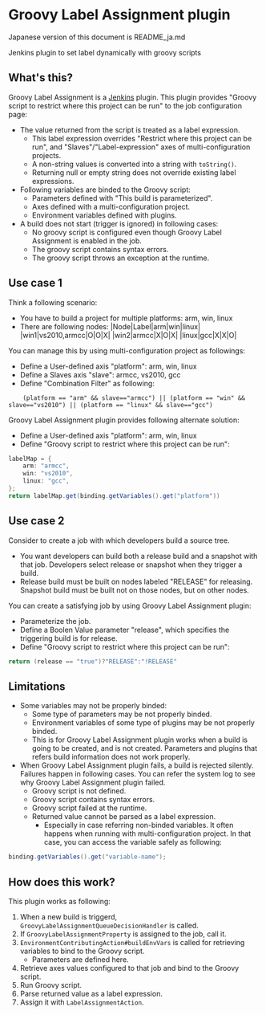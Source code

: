 Groovy Label Assignment plugin
==============================

Japanese version of this document is README_ja.md

Jenkins plugin to set label dynamically with groovy scripts

What's this?
------------

Groovy Label Assignment is a [Jenkins](http://jenkins-ci.org/) plugin.
This plugin provides "Groovy script to restrict where this project can be run" to the job configuration page:

* The value returned from the script is treated as a label expression.
	* This label expression overrides "Restrict where this project can be run", and "Slaves"/"Label-expression" axes of multi-configuration projects.
	* A non-string values is converted into a string with `toString()`.
	* Returning null or empty string does not override existing label expressions.
* Following variables are binded to the Groovy script:
	* Parameters defined with "This build is parameterized".
	* Axes defined with a multi-configuration project.
	* Environment variables defined with plugins.
* A build does not start (trigger is ignored) in following cases:
	* No groovy script is configured even though Groovy Label Assignment is enabled in the job.
	* The groovy script contains syntax errors.
	* The groovy script throws an exception at the runtime.

Use case 1
----------

Think a following scenario:

* You have to build a project for multiple platforms: arm, win, linux
* There are following nodes:
|Node|Label|arm|win|linux|
|win1|vs2010,armcc|O|O|X|
|win2|armcc|X|O|X|
|linux|gcc|X|X|O|

You can manage this by using multi-configuration project as followings:

* Define a User-defined axis "platform": arm, win, linux
* Define a Slaves axis "slave": armcc, vs2010, gcc
* Define "Combination Filter" as following:
```
    (platform == "arm" && slave=="armcc") || (platform == "win" && slave=="vs2010") || (platform == "linux" && slave=="gcc")
```

Groovy Label Assignment plugin provides following alternate solution:

* Define a User-defined axis "platform": arm, win, linux
* Define "Groovy script to restrict where this project can be run":
```java
labelMap = {
    arm: "armcc",
    win: "vs2010",
    linux: "gcc",
};
return labelMap.get(binding.getVariables().get("platform"))
```

Use case 2
----------

Consider to create a job with which developers build a source tree.

* You want developers can build both a release build and a snapshot with that job. Developers select release or snapshot when they trigger a build.
* Release build must be built on nodes labeled "RELEASE" for releasing. Snapshot build must be built not on those nodes, but on other nodes.

You can create a satisfying job by using Groovy Label Assignment plugin:

* Parameterize the job.
* Define a Boolen Value parameter "release", which specifies the triggering build is for release.
* Define "Groovy script to restrict where this project can be run":
```java
return (release == "true")?"RELEASE":"!RELEASE"
```

Limitations
-----------

* Some variables may not be properly binded:
	* Some type of parameters may be not properly binded.
	* Environment variables of some type of plugins may be not properly binded.
	* This is for Groovy Label Assignment plugin works when a build is going to be created, and is not created. Parameters and plugins that refers build information does not work properly.
* When Groovy Label Assignment plugin fails, a build is rejected silently. Failures happen in following cases. You can refer the system log to see why Groovy Label Assignment plugin failed.
	* Groovy script is not defined.
	* Groovy script contains syntax errors.
	* Groovy script failed at the runtime.
	* Returned value cannot be parsed as a label expression.
		* Especially in case referring non-binded variables. It often happens when running with multi-configuration project. In that case, you can access the variable safely as following:
```java
binding.getVariables().get("variable-name");
```

How does this work?
-------------------

This plugin works as following:

1. When a new build is triggerd, `GroovyLabelAssignmentQueueDecisionHandler` is called.
2. If `GroovyLabelAssignmentProperty` is assigned to the job, call it.
3. `EnvironmentContributingAction#buildEnvVars` is called for retrieving variables to bind to the Groovy script.
	* Parameters are defined here.
4. Retrieve axes values configured to that job and bind to the Groovy script.
5. Run Groovy script.
6. Parse returned value as a label expression.
7. Assign it with `LabelAssignmentAction`.
